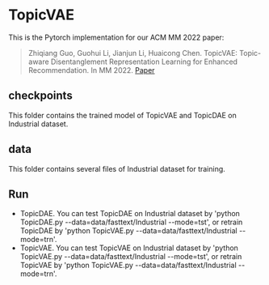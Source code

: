 # TopicVAE
This is the Pytorch implementation for our ACM MM 2022 paper:
>Zhiqiang Guo, Guohui Li, Jianjun Li, Huaicong Chen. TopicVAE: Topic-aware Disentanglement Representation Learning for Enhanced Recommendation. In MM 2022. [Paper](#)

## checkpoints
This folder contains the trained model of TopicVAE and TopicDAE on Industrial dataset.
## data
This folder contains several files of Industrial dataset for training.
## Run
* TopicDAE.
    You can test TopicDAE on Industrial dataset by 'python TopicDAE.py --data=data/fasttext/Industrial --mode=tst', or retrain TopicDAE by 'python TopicVAE.py --data=data/fasttext/Industrial --mode=trn'.
* TopicVAE.
    You can test TopicVAE on Industrial dataset by 'python TopicVAE.py --data=data/fasttext/Industrial --mode=tst', or retrain TopicVAE by 'python TopicVAE.py --data=data/fasttext/Industrial --mode=trn'.
